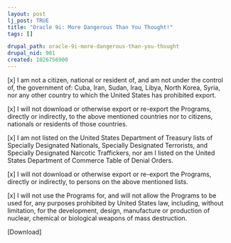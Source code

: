 ```yaml
--- 
layout: post
lj_post: TRUE
title: "Oracle 9i: More Dangerous Than You Thought!"
tags: []

drupal_path: oracle-9i-more-dangerous-than-you-thought
drupal_nid: 981
created: 1026756900
---
```

[x]  I am not a citizen, national or resident of, and am not under the control of, the government of: Cuba, Iran, Sudan, Iraq, Libya, North Korea, Syria, nor any other country to which the United States has prohibited export. 

[x]  I will not download or otherwise export or re-export the Programs, directly or indirectly, to the above mentioned countries nor to citizens, nationals or residents of those countries. 

[x]  I am not listed on the United States Department of Treasury lists of Specially Designated Nationals, Specially Designated Terrorists, and Specially Designated Narcotic Traffickers, nor am I listed on the United States Department of Commerce Table of Denial Orders. 

[x]  I will not download or otherwise export or re-export the Programs, directly or indirectly, to persons on the above mentioned lists. 

[x]  I will not use the Programs for, and will not allow the Programs to be used for, any purposes prohibited by United States law, including, without limitation, for the development, design, manufacture or production of nuclear, chemical or biological weapons of mass destruction. 

[Download]
